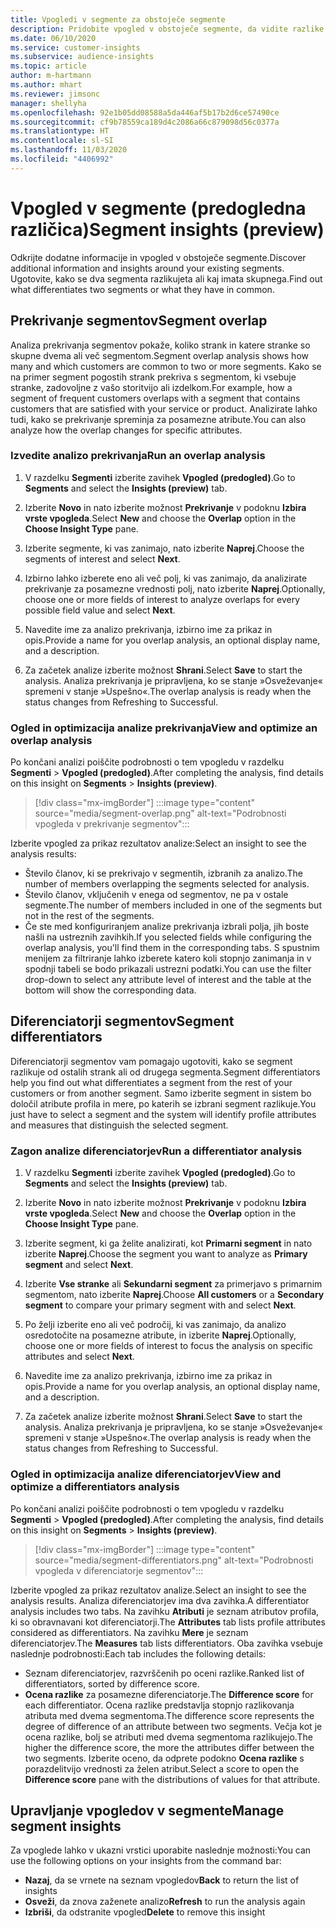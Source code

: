 ```yaml
---
title: Vpogledi v segmente za obstoječe segmente
description: Pridobite vpogled v obstoječe segmente, da vidite razlike in skupne značilnosti.
ms.date: 06/10/2020
ms.service: customer-insights
ms.subservice: audience-insights
ms.topic: article
author: m-hartmann
ms.author: mhart
ms.reviewer: jimsonc
manager: shellyha
ms.openlocfilehash: 92e1b05dd08588a5da446af5b17b2d6ce57490ce
ms.sourcegitcommit: cf9b78559ca189d4c2086a66c879098d56c0377a
ms.translationtype: HT
ms.contentlocale: sl-SI
ms.lasthandoff: 11/03/2020
ms.locfileid: "4406992"
---
```

# <a name="segment-insights-preview"></a><span data-ttu-id="ac46a-103">Vpogled v segmente (predogledna različica)</span><span class="sxs-lookup"><span data-stu-id="ac46a-103">Segment insights (preview)</span></span>

<span data-ttu-id="ac46a-104">Odkrijte dodatne informacije in vpogled v obstoječe segmente.</span><span class="sxs-lookup"><span data-stu-id="ac46a-104">Discover additional information and insights around your existing segments.</span></span> <span data-ttu-id="ac46a-105">Ugotovite, kako se dva segmenta razlikujeta ali kaj imata skupnega.</span><span class="sxs-lookup"><span data-stu-id="ac46a-105">Find out what differentiates two segments or what they have in common.</span></span>

## <a name="segment-overlap"></a><span data-ttu-id="ac46a-106">Prekrivanje segmentov</span><span class="sxs-lookup"><span data-stu-id="ac46a-106">Segment overlap</span></span>

<span data-ttu-id="ac46a-107">Analiza prekrivanja segmentov pokaže, koliko strank in katere stranke so skupne dvema ali več segmentom.</span><span class="sxs-lookup"><span data-stu-id="ac46a-107">Segment overlap analysis shows how many and which customers are common to two or more segments.</span></span> <span data-ttu-id="ac46a-108">Kako se na primer segment pogostih strank prekriva s segmentom, ki vsebuje stranke, zadovoljne z vašo storitvijo ali izdelkom.</span><span class="sxs-lookup"><span data-stu-id="ac46a-108">For example, how a segment of frequent customers overlaps with a segment that contains customers that are satisfied with your service or product.</span></span>
<span data-ttu-id="ac46a-109">Analizirate lahko tudi, kako se prekrivanje spreminja za posamezne atribute.</span><span class="sxs-lookup"><span data-stu-id="ac46a-109">You can also analyze how the overlap changes for specific attributes.</span></span>

### <a name="run-an-overlap-analysis"></a><span data-ttu-id="ac46a-110">Izvedite analizo prekrivanja</span><span class="sxs-lookup"><span data-stu-id="ac46a-110">Run an overlap analysis</span></span>

1. <span data-ttu-id="ac46a-111">V razdelku **Segmenti** izberite zavihek **Vpogled (predogled)**.</span><span class="sxs-lookup"><span data-stu-id="ac46a-111">Go to **Segments** and select the **Insights (preview)** tab.</span></span>

1. <span data-ttu-id="ac46a-112">Izberite **Novo** in nato izberite možnost **Prekrivanje** v podoknu **Izbira vrste vpogleda**.</span><span class="sxs-lookup"><span data-stu-id="ac46a-112">Select **New** and choose the **Overlap** option in the **Choose Insight Type** pane.</span></span>

1. <span data-ttu-id="ac46a-113">Izberite segmente, ki vas zanimajo, nato izberite **Naprej**.</span><span class="sxs-lookup"><span data-stu-id="ac46a-113">Choose the segments of interest and select **Next**.</span></span>

1. <span data-ttu-id="ac46a-114">Izbirno lahko izberete eno ali več polj, ki vas zanimajo, da analizirate prekrivanje za posamezne vrednosti polj, nato izberite **Naprej**.</span><span class="sxs-lookup"><span data-stu-id="ac46a-114">Optionally, choose one or more fields of interest to analyze overlaps for every possible field value and select **Next**.</span></span>

1. <span data-ttu-id="ac46a-115">Navedite ime za analizo prekrivanja, izbirno ime za prikaz in opis.</span><span class="sxs-lookup"><span data-stu-id="ac46a-115">Provide a name for you overlap analysis, an optional display name, and a description.</span></span>

1. <span data-ttu-id="ac46a-116">Za začetek analize izberite možnost **Shrani**.</span><span class="sxs-lookup"><span data-stu-id="ac46a-116">Select **Save** to start the analysis.</span></span> <span data-ttu-id="ac46a-117">Analiza prekrivanja je pripravljena, ko se stanje »Osveževanje« spremeni v stanje »Uspešno«.</span><span class="sxs-lookup"><span data-stu-id="ac46a-117">The overlap analysis is ready when the status changes from Refreshing to Successful.</span></span>

### <a name="view-and-optimize-an-overlap-analysis"></a><span data-ttu-id="ac46a-118">Ogled in optimizacija analize prekrivanja</span><span class="sxs-lookup"><span data-stu-id="ac46a-118">View and optimize an overlap analysis</span></span>

<span data-ttu-id="ac46a-119">Po končani analizi poiščite podrobnosti o tem vpogledu v razdelku **Segmenti** > **Vpogled (predogled)**.</span><span class="sxs-lookup"><span data-stu-id="ac46a-119">After completing the analysis, find details on this insight on **Segments** > **Insights (preview)**.</span></span>

> [!div class="mx-imgBorder"]
> :::image type="content" source="media/segment-overlap.png" alt-text="Podrobnosti vpogleda v prekrivanje segmentov":::

<span data-ttu-id="ac46a-121">Izberite vpogled za prikaz rezultatov analize:</span><span class="sxs-lookup"><span data-stu-id="ac46a-121">Select an insight to see the analysis results:</span></span>

- <span data-ttu-id="ac46a-122">Število članov, ki se prekrivajo v segmentih, izbranih za analizo.</span><span class="sxs-lookup"><span data-stu-id="ac46a-122">The number of members overlapping the segments selected for analysis.</span></span>
- <span data-ttu-id="ac46a-123">Število članov, vključenih v enega od segmentov, ne pa v ostale segmente.</span><span class="sxs-lookup"><span data-stu-id="ac46a-123">The number of members included in one of the segments but not in the rest of the segments.</span></span>
- <span data-ttu-id="ac46a-124">Če ste med konfiguriranjem analize prekrivanja izbrali polja, jih boste našli na ustreznih zavihkih.</span><span class="sxs-lookup"><span data-stu-id="ac46a-124">If you selected fields while configuring the overlap analysis, you'll find them in the corresponding tabs.</span></span> <span data-ttu-id="ac46a-125">S spustnim menijem za filtriranje lahko izberete katero koli stopnjo zanimanja in v spodnji tabeli se bodo prikazali ustrezni podatki.</span><span class="sxs-lookup"><span data-stu-id="ac46a-125">You can use the filter drop-down to select any attribute level of interest and the table at the bottom will show the corresponding data.</span></span>

## <a name="segment-differentiators"></a><span data-ttu-id="ac46a-126">Diferenciatorji segmentov</span><span class="sxs-lookup"><span data-stu-id="ac46a-126">Segment differentiators</span></span>

<span data-ttu-id="ac46a-127">Diferenciatorji segmentov vam pomagajo ugotoviti, kako se segment razlikuje od ostalih strank ali od drugega segmenta.</span><span class="sxs-lookup"><span data-stu-id="ac46a-127">Segment differentiators help you find out what differentiates a segment from the rest of your customers or from another segment.</span></span> <span data-ttu-id="ac46a-128">Samo izberite segment in sistem bo določil atribute profila in mere, po katerih se izbrani segment razlikuje.</span><span class="sxs-lookup"><span data-stu-id="ac46a-128">You just have to select a segment and the system will identify profile attributes and measures that distinguish the selected segment.</span></span>

### <a name="run-a-differentiator-analysis"></a><span data-ttu-id="ac46a-129">Zagon analize diferenciatorjev</span><span class="sxs-lookup"><span data-stu-id="ac46a-129">Run a differentiator analysis</span></span>

1. <span data-ttu-id="ac46a-130">V razdelku **Segmenti** izberite zavihek **Vpogled (predogled)**.</span><span class="sxs-lookup"><span data-stu-id="ac46a-130">Go to **Segments** and select the **Insights (preview)** tab.</span></span>

1. <span data-ttu-id="ac46a-131">Izberite **Novo** in nato izberite možnost **Prekrivanje** v podoknu **Izbira vrste vpogleda**.</span><span class="sxs-lookup"><span data-stu-id="ac46a-131">Select **New** and choose the **Overlap** option in the **Choose Insight Type** pane.</span></span>

1. <span data-ttu-id="ac46a-132">Izberite segment, ki ga želite analizirati, kot **Primarni segment** in nato izberite **Naprej**.</span><span class="sxs-lookup"><span data-stu-id="ac46a-132">Choose the segment you want to analyze as **Primary segment** and select **Next**.</span></span>

1. <span data-ttu-id="ac46a-133">Izberite **Vse stranke** ali **Sekundarni segment** za primerjavo s primarnim segmentom, nato izberite **Naprej**.</span><span class="sxs-lookup"><span data-stu-id="ac46a-133">Choose **All customers** or a **Secondary segment** to compare your primary segment with and select **Next**.</span></span>

1. <span data-ttu-id="ac46a-134">Po želji izberite eno ali več področij, ki vas zanimajo, da analizo osredotočite na posamezne atribute, in izberite **Naprej**.</span><span class="sxs-lookup"><span data-stu-id="ac46a-134">Optionally, choose one or more fields of interest to focus the analysis on specific attributes and select **Next**.</span></span>

1. <span data-ttu-id="ac46a-135">Navedite ime za analizo prekrivanja, izbirno ime za prikaz in opis.</span><span class="sxs-lookup"><span data-stu-id="ac46a-135">Provide a name for you overlap analysis, an optional display name, and a description.</span></span>

1. <span data-ttu-id="ac46a-136">Za začetek analize izberite možnost **Shrani**.</span><span class="sxs-lookup"><span data-stu-id="ac46a-136">Select **Save** to start the analysis.</span></span> <span data-ttu-id="ac46a-137">Analiza prekrivanja je pripravljena, ko se stanje »Osveževanje« spremeni v stanje »Uspešno«.</span><span class="sxs-lookup"><span data-stu-id="ac46a-137">The overlap analysis is ready when the status changes from Refreshing to Successful.</span></span>

### <a name="view-and-optimize-a-differentiators-analysis"></a><span data-ttu-id="ac46a-138">Ogled in optimizacija analize diferenciatorjev</span><span class="sxs-lookup"><span data-stu-id="ac46a-138">View and optimize a differentiators analysis</span></span>

<span data-ttu-id="ac46a-139">Po končani analizi poiščite podrobnosti o tem vpogledu v razdelku **Segmenti** > **Vpogled (predogled)**.</span><span class="sxs-lookup"><span data-stu-id="ac46a-139">After completing the analysis, find details on this insight on **Segments** > **Insights (preview)**.</span></span>

> [!div class="mx-imgBorder"]
> :::image type="content" source="media/segment-differentiators.png" alt-text="Podrobnosti vpogleda v diferenciatorje segmentov":::

<span data-ttu-id="ac46a-141">Izberite vpogled za prikaz rezultatov analize.</span><span class="sxs-lookup"><span data-stu-id="ac46a-141">Select an insight to see the analysis results.</span></span> <span data-ttu-id="ac46a-142">Analiza diferenciatorjev ima dva zavihka.</span><span class="sxs-lookup"><span data-stu-id="ac46a-142">A differentiator analysis includes two tabs.</span></span> <span data-ttu-id="ac46a-143">Na zavihku **Atributi** je seznam atributov profila, ki so obravnavani kot diferenciatorji.</span><span class="sxs-lookup"><span data-stu-id="ac46a-143">The **Attributes** tab lists profile attributes considered as differentiators.</span></span> <span data-ttu-id="ac46a-144">Na zavihku **Mere** je seznam diferenciatorjev.</span><span class="sxs-lookup"><span data-stu-id="ac46a-144">The **Measures** tab lists differentiators.</span></span> <span data-ttu-id="ac46a-145">Oba zavihka vsebuje naslednje podrobnosti:</span><span class="sxs-lookup"><span data-stu-id="ac46a-145">Each tab includes the following details:</span></span>

- <span data-ttu-id="ac46a-146">Seznam diferenciatorjev, razvrščenih po oceni razlike.</span><span class="sxs-lookup"><span data-stu-id="ac46a-146">Ranked list of differentiators, sorted by difference score.</span></span>
- <span data-ttu-id="ac46a-147">**Ocena razlike** za posamezne diferenciatorje.</span><span class="sxs-lookup"><span data-stu-id="ac46a-147">The **Difference score** for each differentiator.</span></span> <span data-ttu-id="ac46a-148">Ocena razlike predstavlja stopnjo razlikovanja atributa med dvema segmentoma.</span><span class="sxs-lookup"><span data-stu-id="ac46a-148">The difference score represents the degree of difference of an attribute between two segments.</span></span> <span data-ttu-id="ac46a-149">Večja kot je ocena razlike, bolj se atributi med dvema segmentoma razlikujejo.</span><span class="sxs-lookup"><span data-stu-id="ac46a-149">The higher the difference score, the more the attributes differ between the two segments.</span></span> <span data-ttu-id="ac46a-150">Izberite oceno, da odprete podokno **Ocena razlike** s porazdelitvijo vrednosti za želen atribut.</span><span class="sxs-lookup"><span data-stu-id="ac46a-150">Select a score to open the **Difference score** pane with the distributions of values for that attribute.</span></span>

## <a name="manage-segment-insights"></a><span data-ttu-id="ac46a-151">Upravljanje vpogledov v segmente</span><span class="sxs-lookup"><span data-stu-id="ac46a-151">Manage segment insights</span></span>

<span data-ttu-id="ac46a-152">Za vpoglede lahko v ukazni vrstici uporabite naslednje možnosti:</span><span class="sxs-lookup"><span data-stu-id="ac46a-152">You can use the following options on your insights from the command bar:</span></span>

- <span data-ttu-id="ac46a-153">**Nazaj**, da se vrnete na seznam vpogledov</span><span class="sxs-lookup"><span data-stu-id="ac46a-153">**Back** to return the list of insights</span></span>
- <span data-ttu-id="ac46a-154">**Osveži**, da znova zaženete analizo</span><span class="sxs-lookup"><span data-stu-id="ac46a-154">**Refresh** to run the analysis again</span></span>
- <span data-ttu-id="ac46a-155">**Izbriši**, da odstranite vpogled</span><span class="sxs-lookup"><span data-stu-id="ac46a-155">**Delete** to remove this insight</span></span>
